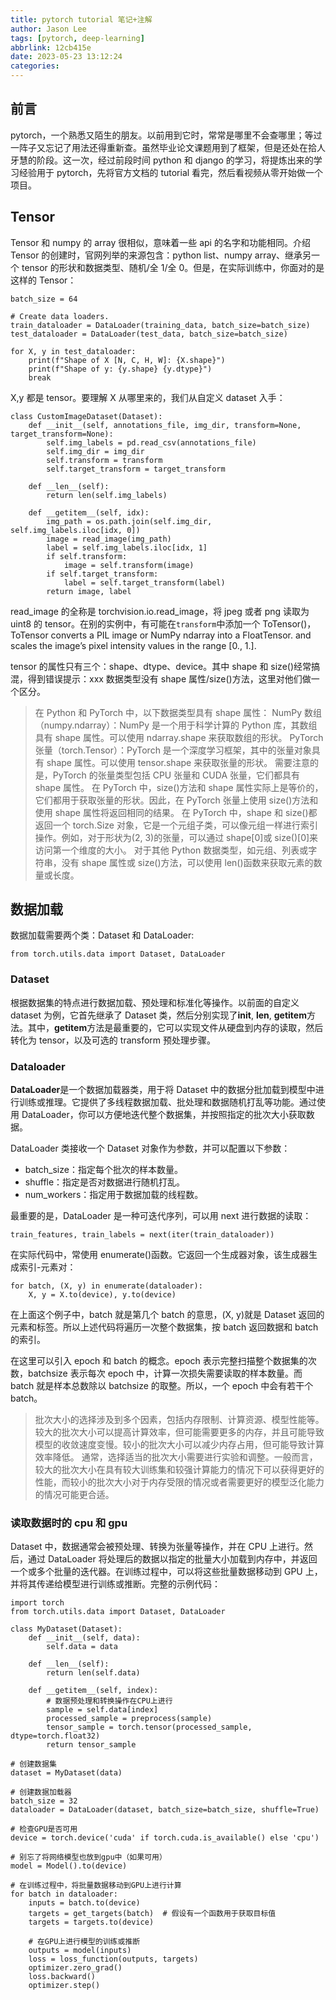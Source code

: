 ```yaml
---
title: pytorch tutorial 笔记+注解
author: Jason Lee
tags: [pytorch, deep-learning]
abbrlink: 12cb415e
date: 2023-05-23 13:12:24
categories:
---
```


## 前言

pytorch，一个熟悉又陌生的朋友。以前用到它时，常常是哪里不会查哪里；等过一阵子又忘记了用法还得重新查。虽然毕业论文课题用到了框架，但是还处在拾人牙慧的阶段。这一次，经过前段时间 python 和 django 的学习，将提炼出来的学习经验用于 pytorch，先将官方文档的 tutorial 看完，然后看视频从零开始做一个项目。

## Tensor

Tensor 和 numpy 的 array 很相似，意味着一些 api 的名字和功能相同。介绍 Tensor 的创建时，官网列举的来源包含：python list、numpy array、继承另一个 tensor 的形状和数据类型、随机/全 1/全 0。但是，在实际训练中，你面对的是这样的 Tensor：

```
batch_size = 64

# Create data loaders.
train_dataloader = DataLoader(training_data, batch_size=batch_size)
test_dataloader = DataLoader(test_data, batch_size=batch_size)

for X, y in test_dataloader:
    print(f"Shape of X [N, C, H, W]: {X.shape}")
    print(f"Shape of y: {y.shape} {y.dtype}")
    break
```

X,y 都是 tensor。要理解 X 从哪里来的，我们从自定义 dataset 入手：

```
class CustomImageDataset(Dataset):
    def __init__(self, annotations_file, img_dir, transform=None, target_transform=None):
        self.img_labels = pd.read_csv(annotations_file)
        self.img_dir = img_dir
        self.transform = transform
        self.target_transform = target_transform

    def __len__(self):
        return len(self.img_labels)

    def __getitem__(self, idx):
        img_path = os.path.join(self.img_dir, self.img_labels.iloc[idx, 0])
        image = read_image(img_path)
        label = self.img_labels.iloc[idx, 1]
        if self.transform:
            image = self.transform(image)
        if self.target_transform:
            label = self.target_transform(label)
        return image, label
```

read_image 的全称是 torchvision.io.read_image，将 jpeg 或者 png 读取为 uint8 的 tensor。在别的实例中，有可能在`transform`中添加一个 ToTensor()，ToTensor converts a PIL image or NumPy ndarray into a FloatTensor. and scales the image’s pixel intensity values in the range [0., 1.].

tensor 的属性只有三个：shape、dtype、device。其中 shape 和 size()经常搞混，得到错误提示：xxx 数据类型没有 shape 属性/size()方法，这里对他们做一个区分。

> 在 Python 和 PyTorch 中，以下数据类型具有 shape 属性：
> NumPy 数组（numpy.ndarray）：NumPy 是一个用于科学计算的 Python 库，其数组具有 shape 属性。可以使用 ndarray.shape 来获取数组的形状。
> PyTorch 张量（torch.Tensor）：PyTorch 是一个深度学习框架，其中的张量对象具有 shape 属性。可以使用 tensor.shape 来获取张量的形状。
> 需要注意的是，PyTorch 的张量类型包括 CPU 张量和 CUDA 张量，它们都具有 shape 属性。
> 在 PyTorch 中，size()方法和 shape 属性实际上是等价的，它们都用于获取张量的形状。因此，在 PyTorch 张量上使用 size()方法和使用 shape 属性将返回相同的结果。
> 在 PyTorch 中，shape 和 size()都返回一个 torch.Size 对象，它是一个元组子类，可以像元组一样进行索引操作。例如，对于形状为(2, 3)的张量，可以通过 shape[0]或 size()[0]来访问第一个维度的大小。
> 对于其他 Python 数据类型，如元组、列表或字符串，没有 shape 属性或 size()方法，可以使用 len()函数来获取元素的数量或长度。

## 数据加载

数据加载需要两个类：Dataset 和 DataLoader:

```
from torch.utils.data import Dataset, DataLoader
```

### Dataset

根据数据集的特点进行数据加载、预处理和标准化等操作。以前面的自定义 dataset 为例，它首先继承了 Dataset 类，然后分别实现了**init**, **len**, **getitem**方法。其中，**getitem**方法是最重要的，它可以实现文件从硬盘到内存的读取，然后转化为 tensor，以及可选的 transform 预处理步骤。

### Dataloader

**DataLoader**是一个数据加载器类，用于将 Dataset 中的数据分批加载到模型中进行训练或推理。它提供了多线程数据加载、批处理和数据随机打乱等功能。通过使用 DataLoader，你可以方便地迭代整个数据集，并按照指定的批次大小获取数据。

DataLoader 类接收一个 Dataset 对象作为参数，并可以配置以下参数：

- batch_size：指定每个批次的样本数量。
- shuffle：指定是否对数据进行随机打乱。
- num_workers：指定用于数据加载的线程数。

最重要的是，DataLoader 是一种可迭代序列，可以用 next 进行数据的读取：

```
train_features, train_labels = next(iter(train_dataloader))
```

在实际代码中，常使用 enumerate()函数。它返回一个生成器对象，该生成器生成索引-元素对：

```
for batch, (X, y) in enumerate(dataloader):
    X, y = X.to(device), y.to(device)
```

在上面这个例子中，batch 就是第几个 batch 的意思，(X, y)就是 Dataset 返回的元素和标签。所以上述代码将遍历一次整个数据集，按 batch 返回数据和 batch 的索引。

在这里可以引入 epoch 和 batch 的概念。epoch 表示完整扫描整个数据集的次数，batchsize 表示每次 epoch 中，计算一次损失需要读取的样本数量。而 batch 就是样本总数除以 batchsize 的取整。所以，一个 epoch 中会有若干个 batch。

> 批次大小的选择涉及到多个因素，包括内存限制、计算资源、模型性能等。较大的批次大小可以提高计算效率，但可能需要更多的内存，并且可能导致模型的收敛速度变慢。较小的批次大小可以减少内存占用，但可能导致计算效率降低。
> 通常，选择适当的批次大小需要进行实验和调整。一般而言，较大的批次大小在具有较大训练集和较强计算能力的情况下可以获得更好的性能，而较小的批次大小对于内存受限的情况或者需要更好的模型泛化能力的情况可能更合适。

### 读取数据时的 cpu 和 gpu

Dataset 中，数据通常会被预处理、转换为张量等操作，并在 CPU 上进行。然后，通过 DataLoader 将处理后的数据以指定的批量大小加载到内存中，并返回一个或多个批量的迭代器。在训练过程中，可以将这些批量数据移动到 GPU 上，并将其传递给模型进行训练或推断。完整的示例代码：

```
import torch
from torch.utils.data import Dataset, DataLoader

class MyDataset(Dataset):
    def __init__(self, data):
        self.data = data

    def __len__(self):
        return len(self.data)

    def __getitem__(self, index):
        # 数据预处理和转换操作在CPU上进行
        sample = self.data[index]
        processed_sample = preprocess(sample)
        tensor_sample = torch.tensor(processed_sample, dtype=torch.float32)
        return tensor_sample

# 创建数据集
dataset = MyDataset(data)

# 创建数据加载器
batch_size = 32
dataloader = DataLoader(dataset, batch_size=batch_size, shuffle=True)

# 检查GPU是否可用
device = torch.device('cuda' if torch.cuda.is_available() else 'cpu')

# 别忘了将网络模型也放到gpu中（如果可用）
model = Model().to(device)

# 在训练过程中，将批量数据移动到GPU上进行计算
for batch in dataloader:
    inputs = batch.to(device)
    targets = get_targets(batch)  # 假设有一个函数用于获取目标值
    targets = targets.to(device)

    # 在GPU上进行模型的训练或推断
    outputs = model(inputs)
    loss = loss_function(outputs, targets)
    optimizer.zero_grad()
    loss.backward()
    optimizer.step()

```
